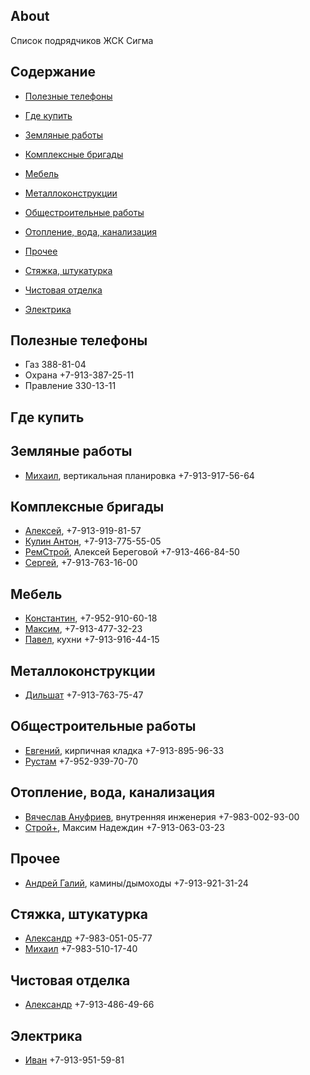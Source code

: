 ## About
Список подрядчиков ЖСК Сигма

## Содержание

- [Полезные телефоны](#полезные-телефоны)

- [Где купить](#где-купить)
- [Земляные работы](#земляные-работы)
- [Комплексные бригады](#комплексные-бригады)
- [Мебель](#мебель)
- [Металлоконструкции](#металлоконструкции)
- [Общестроительные работы](#общестроительные-работы)
- [Отопление, вода, канализация](#отопление-вода-канализация)
- [Прочее](#прочее)
- [Стяжка, штукатурка](#стяжка-штукатурка)
- [Чистовая отделка](#чистовая-отделка)
- [Электрика](#электрика)

## Полезные телефоны

- Газ 388-81-04
- Охрана +7-913-387-25-11
- Правление 330-13-11


## Где купить

## Земляные работы
- [Михаил](https://github.com/contfedorov/sigma-workers/issues/5), вертикальная планировка +7-913-917-56-64

## Комплексные бригады
- [Алексей](https://github.com/contfedorov/sigma-workers/issues/17), +7-913-919-81-57
- [Кулин Антон](https://github.com/contfedorov/sigma-workers/issues/13), +7-913-775-55-05
- [РемСтрой](https://github.com/contfedorov/sigma-workers/issues/10), Алексей Береговой +7-913-466-84-50
- [Сергей](https://github.com/contfedorov/sigma-workers/issues/11), +7-913-763-16-00

## Мебель
- [Константин](https://github.com/contfedorov/sigma-workers/issues/15), +7-952-910-60-18
- [Максим](https://github.com/contfedorov/sigma-workers/issues/14), +7-913-477-32-23
- [Павел](https://github.com/contfedorov/sigma-workers/issues/16), кухни +7-913-916-44-15

## Металлоконструкции
- [Дильшат](https://github.com/contfedorov/sigma-workers/issues/1) +7-913-763-75-47

## Общестроительные работы
- [Евгений](https://github.com/contfedorov/sigma-workers/issues/8), кирпичная кладка +7-913-895-96-33 
- [Рустам](https://github.com/contfedorov/sigma-workers/issues/7) +7-952-939-70-70

## Отопление, вода, канализация
- [Вячеслав Ануфриев](https://github.com/contfedorov/sigma-workers/issues/6), внутренняя инженерия +7-983-002-93-00
- [Строй+](https://github.com/contfedorov/sigma-workers/issues/12), Максим Надеждин +7-913-063-03-23

## Прочее
- [Андрей Галий](https://github.com/contfedorov/sigma-workers/issues/4), камины/дымоходы +7-913-921-31-24

## Стяжка, штукатурка
- [Александр](https://github.com/contfedorov/sigma-workers/issues/2) +7-983-051-05-77
- [Михаил](https://github.com/contfedorov/sigma-workers/issues/3) +7-983-510-17-40

## Чистовая отделка
- [Александр](https://github.com/contfedorov/sigma-workers/issues/18) +7-913-486-49-66

## Электрика
- [Иван](https://github.com/contfedorov/sigma-workers/issues/9) +7-913-951-59-81


